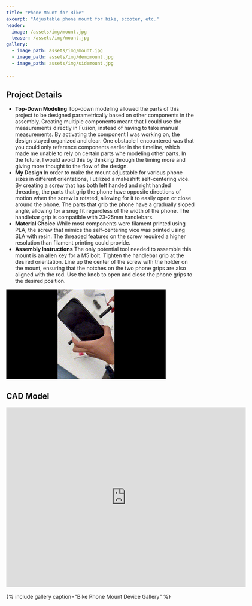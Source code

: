 ```yaml
---
title: "Phone Mount for Bike"
excerpt: "Adjustable phone mount for bike, scooter, etc."
header:
  image: /assets/img/mount.jpg
  teaser: /assets/img/mount.jpg
gallery:
  - image_path: assets/img/mount.jpg
  - image_path: assets/img/demomount.jpg
  - image_path: assets/img/sidemount.jpg
   
---
```


## Project Details

* **Top-Down Modeling** Top-down modeling allowed the parts of this project to be designed parametrically based on other components in the assembly. Creating multiple components meant that I could use the measurements directly in Fusion, instead of having to take manual measurements. By activating the component I was working on, the design stayed organized and clear. One obstacle I encountered was that you could only reference components earlier in the timeline, which made me unable to rely on certain parts whe modeling other parts. In the future, I would avoid this by thinking through the timing more and giving more thought to the flow of the design.
* **My Design** In order to make the mount adjustable for various phone sizes in different orientations, I utilized a makeshift self-centering vice. By creating a screw that has both left handed and right handed threading, the parts that grip the phone have opposite directions of motion when the screw is rotated, allowing for it to easily open or close around the phone. The parts that grip the phone have a gradually sloped angle, allowing for a snug fit regardless of the width of the phone. The handlebar grip is compatible with 23-25mm handlebars.
* **Material Choice** While most components were filament printed using PLA, the screw that mimics the self-centering vice was printed using SLA with resin. The threaded features on the screw required a higher resolution than filament printing could provide.
* **Assembly Instructions** The only potential tool needed to assemble this mount is an allen key for a M5 bolt. Tighten the handlebar grip at the desired orientation. Line up the center of the screw with the holder on the mount, ensuring that the notches on the two phone grips are also aligned with the rod. Use the knob to open and close the phone grips to the desired position.

![Selfcentering in Action](/assets/img/self.gif)

## CAD Model
<iframe src="https://vanderbilt643.autodesk360.com/shares/public/SH286ddQT78850c0d8a4f13bc6f5d1a39e83?mode=embed" width="640" height="480" allowfullscreen="true" webkitallowfullscreen="true" mozallowfullscreen="true"  frameborder="0"></iframe>




{% include gallery caption="Bike Phone Mount Device Gallery" %}
